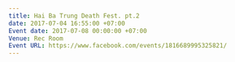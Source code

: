 ```yaml
---
title: Hai Ba Trung Death Fest. pt.2
date: 2017-07-04 16:55:00 +07:00
Event date: 2017-07-08 00:00:00 +07:00
Venue: Rec Room
Event URL: https://www.facebook.com/events/1816689995325821/
---
```



